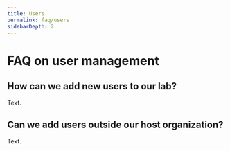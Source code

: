 ```yaml
---
title: Users
permalink: faq/users
sidebarDepth: 2
---
```


# FAQ on user management

## How can we add new users to our lab?

Text.

## Can we add users outside our host organization?

Text.
